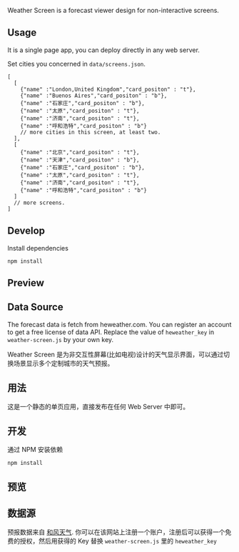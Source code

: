 Weather Screen is a forecast viewer design for non-interactive screens.

## Usage

It is a single page app, you can deploy directly in any web server.

Set cities you concerned in `data/screens.json`.

```
[
  [
    {"name" :"London,United Kingdom","card_positon" : "t"},
    {"name" :"Buenos Aires","card_positon" : "b"},
    {"name" :"石家庄","card_positon" : "b"},
    {"name" :"太原","card_positon" : "t"},
    {"name" :"济南","card_positon" : "t"},
    {"name" :"呼和浩特","card_positon" : "b"}
    // more cities in this screen, at least two.
  ],
  [
    {"name" :"北京","card_positon" : "t"},
    {"name" :"天津","card_positon" : "b"},
    {"name" :"石家庄","card_positon" : "b"},
    {"name" :"太原","card_positon" : "t"},
    {"name" :"济南","card_positon" : "t"},
    {"name" :"呼和浩特","card_positon" : "b"}
  ]
  // more screens.
]
```
## Develop

Install dependencies

```
npm install
```

## Preview


## Data Source

The forecast data is fetch from heweather.com.
You can register an account to get a free license of data API.
Replace the value of `heweather_key` in `weather-screen.js` by your own key.


Weather Screen 是为非交互性屏幕(比如电视)设计的天气显示界面，可以通过切换场景显示多个定制城市的天气预报。

## 用法

这是一个静态的单页应用，直接发布在任何 Web Server 中即可。

## 开发

通过 NPM 安装依赖

```
npm install
```

## 预览

## 数据源

预报数据来自 [和风天气](heweather.com).
你可以在该网站上注册一个账户，注册后可以获得一个免费的授权，然后用获得的 Key 替换 `weather-screen.js` 里的 `heweather_key`
